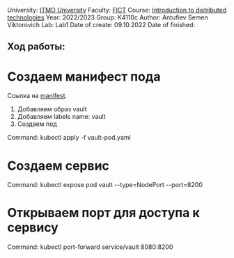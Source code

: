 University: [ITMO University](https://itmo.ru/ru/)
Faculty: [FICT](https://fict.itmo.ru)
Course: [Introduction to distributed technologies](https://github.com/itmo-ict-faculty/introduction-to-distributed-technologies)
Year: 2022/2023
Group: K4110c
Author: Antufiev Semen Viktorovich
Lab: Lab1
Date of create: 09.10.2022
Date of finished:



## Ход работы:

# Создаем манифест пода 
Ссылка на [manifest](https://github.com/antufievsemen/2022_2023-introduction_to_distributed_technologies-K4110c-Antufiev_S_V/blob/main/lab1/vault-pod.yaml).

1. Добавляем образ vault
2. Добавляем labels name: vault
3. Создаем под

Command: kubectl apply -f vault-pod.yaml

# Создаем сервис

Command: kubectl expose pod vault --type=NodePort --port=8200

# Открываем порт для доступа к сервису

Command: kubectl port-forward service/vault 8080:8200

